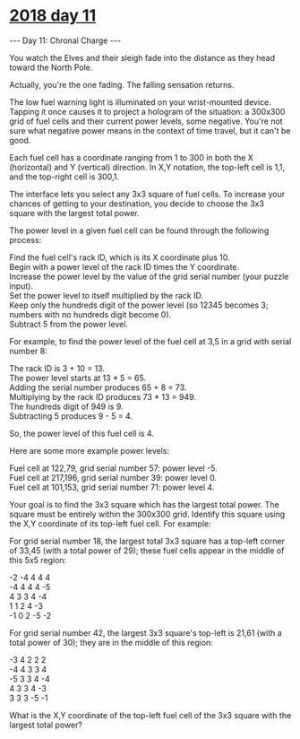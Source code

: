# [2018 day 11](https://adventofcode.com/2018/day/11)

--- Day 11: Chronal Charge ---

You watch the Elves and their sleigh fade into the distance as they head toward the North Pole.

Actually, you're the one fading. The falling sensation returns.

The low fuel warning light is illuminated on your wrist-mounted device. Tapping it once causes it to project a hologram of the situation: a 300x300 grid of fuel cells and their current power levels, some negative. You're not sure what negative power means in the context of time travel, but it can't be good.

Each fuel cell has a coordinate ranging from 1 to 300 in both the X (horizontal) and Y (vertical) direction.  In X,Y notation, the top-left cell is 1,1, and the top-right cell is 300,1.

The interface lets you select any 3x3 square of fuel cells. To increase your chances of getting to your destination, you decide to choose the 3x3 square with the largest total power.

The power level in a given fuel cell can be found through the following process:

Find the fuel cell's rack ID, which is its X coordinate plus 10.\
Begin with a power level of the rack ID times the Y coordinate.\
Increase the power level by the value of the grid serial number (your puzzle input).\
Set the power level to itself multiplied by the rack ID.\
Keep only the hundreds digit of the power level (so 12345 becomes 3; numbers with no hundreds digit become 0).\
Subtract 5 from the power level.

For example, to find the power level of the fuel cell at 3,5 in a grid with serial number 8:

The rack ID is 3 + 10 = 13.\
The power level starts at 13 * 5 = 65.\
Adding the serial number produces 65 + 8 = 73.\
Multiplying by the rack ID produces 73 * 13 = 949.\
The hundreds digit of 949 is 9.\
Subtracting 5 produces 9 - 5 = 4.

So, the power level of this fuel cell is 4.

Here are some more example power levels:

Fuel cell at  122,79, grid serial number 57: power level -5.\
Fuel cell at 217,196, grid serial number 39: power level  0.\
Fuel cell at 101,153, grid serial number 71: power level  4.

Your goal is to find the 3x3 square which has the largest total power. The square must be entirely within the 300x300 grid. Identify this square using the X,Y coordinate of its top-left fuel cell. For example:

For grid serial number 18, the largest total 3x3 square has a top-left corner of 33,45 (with a total power of 29); these fuel cells appear in the middle of this 5x5 region:

-2  -4   4   4   4\
-4   4   4   4  -5\
 4   3   3   4  -4\
 1   1   2   4  -3\
-1   0   2  -5  -2

For grid serial number 42, the largest 3x3 square's top-left is 21,61 (with a total power of 30); they are in the middle of this region:

-3   4   2   2   2\
-4   4   3   3   4\
-5   3   3   4  -4\
 4   3   3   4  -3\
 3   3   3  -5  -1

What is the X,Y coordinate of the top-left fuel cell of the 3x3 square with the largest total power?